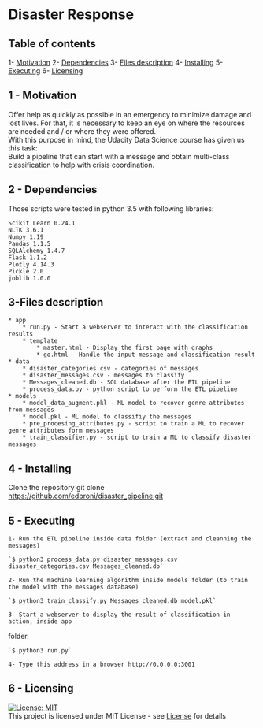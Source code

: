 # Disaster Response

## Table of contents
1- [Motivation](#motivation)
2- [Dependencies](#dependencies)
3- [Files description](#files)
4- [Installing](#install)
5- [Executing](#execute)
6- [Licensing](#license)


<a name="motivation"></a>
## 1 - Motivation

Offer help as quickly as possible in an emergency to minimize damage and lost 
lives. For that, it is necessary to keep an eye on where the resources are 
needed and / or where they were offered.<br>
With this purpose in mind, the Udacity Data Science course has given us this 
task:<br>
Build a pipeline that can start with a message and obtain multi-class 
classification to help with crisis coordination.


<a name="dependencies"></a>
## 2 - Dependencies

Those scripts were tested in python 3.5 with following libraries:<br>

	Scikit Learn 0.24.1
	NLTK 3.6.1
	Numpy 1.19
	Pandas 1.1.5
	SQLAlchemy 1.4.7
	Flask 1.1.2
	Plotly 4.14.3
	Pickle 2.0
	joblib 1.0.0


<a name="files"></a>
## 3-Files description

    * app
        * run.py - Start a webserver to interact with the classification results
        * template
            * master.html - Display the first page with graphs
            * go.html - Handle the input message and classification result
    * data
        * disaster_categories.csv - categories of messages
        * disaster_messages.csv - messages to classify
        * Messages_cleaned.db - SQL database after the ETL pipeline
        * process_data.py - python script to perform the ETL pipeline
    * models
        * model_data_augment.pkl - ML model to recover genre attributes from messages
        * model.pkl - ML model to classifiy the messages
        * pre_procesing_attributes.py - script to train a ML to recover genre attributes form messages
        * train_classifier.py - script to train a ML to classify disaster messages


<a name="install"></a>
## 4 - Installing

Clone the repository
   git clone https://github.com/edbroni/disaster_pipeline.git


<a name="execute"></a>
## 5 - Executing

    1- Run the ETL pipeline inside data folder (extract and cleanning the messages)

    `$ python3 process_data.py disaster_messages.csv disaster_categories.csv Messages_cleaned.db`

    2- Run the machine learning algorithm inside models folder (to train the model with the messages database)

    `$ python3 train_classify.py Messages_cleaned.db model.pkl`

    3- Start a webserver to display the result of classification in action, inside app   
folder.

    `$ python3 run.py`

    4- Type this address in a browser http://0.0.0.0:3001


<a name="license"></a>
## 6 - Licensing

[![License: MIT](https://img.shields.io/badge/License-MIT-yellow.svg)](https://opensource.org/licenses/MIT)
<br>
This project is licensed under MIT License - see [License](LICENSE) for details
